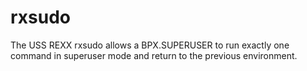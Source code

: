 # rxsudo
The USS REXX rxsudo allows a BPX.SUPERUSER to run exactly one command in superuser mode and return to the previous environment.

